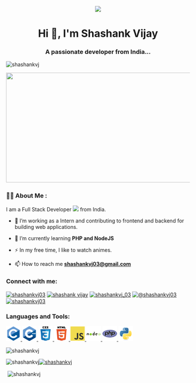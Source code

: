 <div id="header" align="center">
  <img src="https://media.giphy.com/media/M9gbBd9nbDrOTu1Mqx/giphy.gif" width="100"/>
</div>
<h1 align="center">Hi 👋, I'm Shashank Vijay</h1>
<h3 align="center">A passionate developer from India...</h3>

<p align="left"> <img src="https://komarev.com/ghpvc/?username=shashankvj&label=Profile%20views&color=0e75b6&style=flat" alt="shashankvj" /> </p>

<div align="center">
  <img src="https://media.giphy.com/media/dWesBcTLavkZuG35MI/giphy.gif" width="600" height="300"/>
</div>

### :man_technologist: About Me :
I am a Full Stack Developer <img src="https://media.giphy.com/media/WUlplcMpOCEmTGBtBW/giphy.gif" width="30"> from India.
- :telescope: I’m working as a Intern and contributing to frontend and backend for building web applications.

- :seedling: I’m currently learning **PHP and NodeJS**

- :zap: In my free time, I like to watch animes.

- 📫 How to reach me **shashankvj03@gmail.com**


<h3 align="left">Connect with me:</h3>
<p align="left">
<a href="https://twitter.com/shashankvj03" target="blank"><img align="center" src="https://raw.githubusercontent.com/rahuldkjain/github-profile-readme-generator/master/src/images/icons/Social/twitter.svg" alt="shashankvj03" height="30" width="40" /></a>
<a href="https://linkedin.com/in/shashank vijay" target="blank"><img align="center" src="https://raw.githubusercontent.com/rahuldkjain/github-profile-readme-generator/master/src/images/icons/Social/linked-in-alt.svg" alt="shashank vijay" height="30" width="40" /></a>
<a href="https://instagram.com/shashankvj_03" target="blank"><img align="center" src="https://raw.githubusercontent.com/rahuldkjain/github-profile-readme-generator/master/src/images/icons/Social/instagram.svg" alt="shashankvj_03" height="30" width="40" /></a>
<a href="https://medium.com/@shashankvj03" target="blank"><img align="center" src="https://raw.githubusercontent.com/rahuldkjain/github-profile-readme-generator/master/src/images/icons/Social/medium.svg" alt="@shashankvj03" height="30" width="40" /></a>
<a href="https://www.hackerrank.com/shashankvj03" target="blank"><img align="center" src="https://raw.githubusercontent.com/rahuldkjain/github-profile-readme-generator/master/src/images/icons/Social/hackerrank.svg" alt="shashankvj03" height="30" width="40" /></a>
</p>

<h3 align="left">Languages and Tools:</h3>
<p align="left"> <a href="https://www.cprogramming.com/" target="_blank" rel="noreferrer"> <img src="https://raw.githubusercontent.com/devicons/devicon/master/icons/c/c-original.svg" alt="c" width="40" height="40"/> </a> <a href="https://www.w3schools.com/cpp/" target="_blank" rel="noreferrer"> <img src="https://raw.githubusercontent.com/devicons/devicon/master/icons/cplusplus/cplusplus-original.svg" alt="cplusplus" width="40" height="40"/> </a> <a href="https://www.w3schools.com/css/" target="_blank" rel="noreferrer"> <img src="https://raw.githubusercontent.com/devicons/devicon/master/icons/css3/css3-original-wordmark.svg" alt="css3" width="40" height="40"/> </a> <a href="https://www.w3.org/html/" target="_blank" rel="noreferrer"> <img src="https://raw.githubusercontent.com/devicons/devicon/master/icons/html5/html5-original-wordmark.svg" alt="html5" width="40" height="40"/> </a> <a href="https://developer.mozilla.org/en-US/docs/Web/JavaScript" target="_blank" rel="noreferrer"> <img src="https://raw.githubusercontent.com/devicons/devicon/master/icons/javascript/javascript-original.svg" alt="javascript" width="40" height="40"/> </a> <a href="https://nodejs.org" target="_blank" rel="noreferrer"> <img src="https://raw.githubusercontent.com/devicons/devicon/master/icons/nodejs/nodejs-original-wordmark.svg" alt="nodejs" width="40" height="40"/> </a> <a href="https://www.php.net" target="_blank" rel="noreferrer"> <img src="https://raw.githubusercontent.com/devicons/devicon/master/icons/php/php-original.svg" alt="php" width="40" height="40"/> </a> <a href="https://www.python.org" target="_blank" rel="noreferrer"> <img src="https://raw.githubusercontent.com/devicons/devicon/master/icons/python/python-original.svg" alt="python" width="40" height="40"/> </a> </p>

<p><img align="center" src="https://github-readme-streak-stats.herokuapp.com/?user=shashankvj&" alt="shashankvj" /></p>

<p><img align="left" src="https://github-readme-stats.vercel.app/api/top-langs?username=shashankvj&show_icons=true&locale=en&layout=compact&theme=vision-friendly-dark" alt="shashankvj" /></p>

<p align="cleft"> <a href="https://github.com/ryo-ma/github-profile-trophy"><img src="https://github-profile-trophy.vercel.app/?username=shashankvj" alt="shashankvj" /></a> </p>

<p>&nbsp;<img align="center" src="https://github-readme-stats.vercel.app/api?username=shashankvj&show_icons=true&locale=en&layout=compact&theme=vision-friendly-dark"" alt="shashankvj" /></p>


